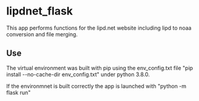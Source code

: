 # lipdnet_flask

This app performs functions for the lipd.net website including lipd to noaa conversion and file merging.

## Use

The virtual environment was built with pip using the env_config.txt file "pip install --no-cache-dir env_config.txt" under python 3.8.0.

If the environmnet is built correctly the app is launched with "python -m flask run"
